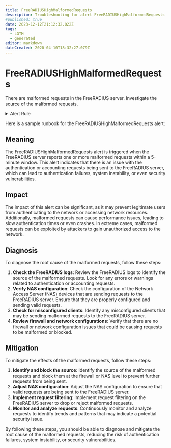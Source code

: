 ```yaml
---
title: FreeRADIUSHighMalformedRequests
description: Troubleshooting for alert FreeRADIUSHighMalformedRequests
#published: true
date: 2023-12-12T21:12:32.022Z
tags: 
  - LGTM
  - generated
editor: markdown
dateCreated: 2020-04-10T18:32:27.079Z
---
```


# FreeRADIUSHighMalformedRequests

There are malformed requests in the FreeRADIUS server. Investigate the source of the malformed requests.

<details>
  <summary>Alert Rule</summary>

{{% rule "freeradius/freeradius-exporter.yml" "FreeRADIUSHighMalformedRequests" %}}

{{% comment %}}

```yaml
alert: FreeRADIUSHighMalformedRequests
expr: freeradius_total_acct_malformed_requests > 0 or freeradius_total_auth_malformed_requests > 0
for: 5m
labels:
    severity: critical
annotations:
    summary: Malformed Requests Detected
    description: There are malformed requests in the FreeRADIUS server. Investigate the source of the malformed requests.
    runbook: https://srerun.github.io/prometheus-alerts/runbooks/freeradius-exporter/freeradiushighmalformedrequests/

```

{{% /comment %}}

</details>


Here is a sample runbook for the FreeRADIUSHighMalformedRequests alert:

## Meaning

The FreeRADIUSHighMalformedRequests alert is triggered when the FreeRADIUS server reports one or more malformed requests within a 5-minute window. This alert indicates that there is an issue with the authentication or accounting requests being sent to the FreeRADIUS server, which can lead to authentication failures, system instability, or even security vulnerabilities.

## Impact

The impact of this alert can be significant, as it may prevent legitimate users from authenticating to the network or accessing network resources. Additionally, malformed requests can cause performance issues, leading to slow authentication times or even crashes. In extreme cases, malformed requests can be exploited by attackers to gain unauthorized access to the network.

## Diagnosis

To diagnose the root cause of the malformed requests, follow these steps:

1. **Check the FreeRADIUS logs**: Review the FreeRADIUS logs to identify the source of the malformed requests. Look for any errors or warnings related to authentication or accounting requests.
2. **Verify NAS configuration**: Check the configuration of the Network Access Server (NAS) devices that are sending requests to the FreeRADIUS server. Ensure that they are properly configured and sending valid requests.
3. **Check for misconfigured clients**: Identify any misconfigured clients that may be sending malformed requests to the FreeRADIUS server.
4. **Review firewall and network configurations**: Verify that there are no firewall or network configuration issues that could be causing requests to be malformed or blocked.

## Mitigation

To mitigate the effects of the malformed requests, follow these steps:

1. **Identify and block the source**: Identify the source of the malformed requests and block them at the firewall or NAS level to prevent further requests from being sent.
2. **Adjust NAS configuration**: Adjust the NAS configuration to ensure that valid requests are being sent to the FreeRADIUS server.
3. **Implement request filtering**: Implement request filtering on the FreeRADIUS server to drop or reject malformed requests.
4. **Monitor and analyze requests**: Continuously monitor and analyze requests to identify trends and patterns that may indicate a potential security issue.

By following these steps, you should be able to diagnose and mitigate the root cause of the malformed requests, reducing the risk of authentication failures, system instability, or security vulnerabilities.